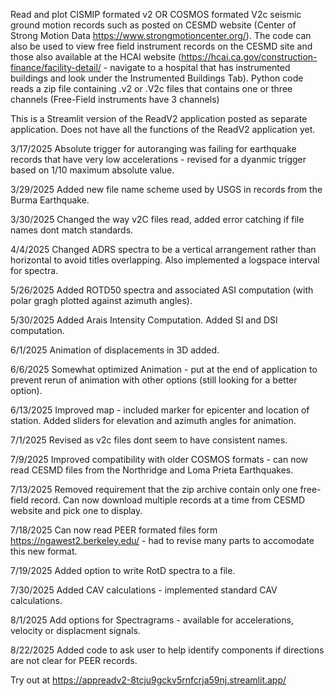 Read and plot CISMIP formated v2 OR COSMOS formated V2c seismic ground motion records such as posted on CESMD website (Center of Strong Motion Data https://www.strongmotioncenter.org/). The code can also be used to view free field instrument records on the CESMD site and those also available at the HCAI website (https://hcai.ca.gov/construction-finance/facility-detail/ - navigate to a hospital that has instrumented buildings and look under the Instrumented Buildings Tab). Python code reads a zip file containing .v2 or .V2c files that contains one or three channels (Free-Field instruments have 3 channels)

This is a Streamlit version of the ReadV2 application posted as separate application.  Does not have all the functions of the ReadV2 application yet.

3/17/2025 Absolute trigger for autoranging was failing for earthquake records that have very low accelerations - revised for a dyanmic trigger based on 1/10 maximum absolute value.

3/29/2025 Added new file name scheme used by USGS in records from the Burma Earthquake.

3/30/2025 Changed the way v2C files read, added error catching if file names dont match standards.

4/4/2025 Changed ADRS spectra to be a vertical arrangement rather than horizontal to avoid titles overlapping.  Also implemented a logspace interval for spectra.

5/26/2025 Added ROTD50 spectra and associated ASI computation (with polar gragh plotted against azimuth angles).

5/30/2025 Added Arais Intensity Computation.   Added SI and DSI computation.

6/1/2025 Animation of displacements in 3D added.

6/6/2025 Somewhat optimized Animation - put at the end of application to prevent rerun of animation with other options (still looking for a better option).

6/13/2025 Improved map - included marker for epicenter and location of station.  Added sliders for elevation and azimuth angles for animation.

7/1/2025 Revised as v2c files dont seem to have consistent names.

7/9/2025 Improved compatibility with older COSMOS formats - can now read CESMD files from the Northridge and Loma Prieta Earthquakes.

7/13/2025 Removed requirement that the zip archive contain only one free-field record.  Can now download multiple records at a time from CESMD website and pick one to display.

7/18/2025 Can now read PEER formated files form https://ngawest2.berkeley.edu/ - had to revise many parts to accomodate this new format.

7/19/2025 Added option to write RotD spectra to a file.

7/30/2025 Added CAV calculations - implemented standard CAV calculations.

8/1/2025 Add options for Spectragrams - available for accelerations, velocity or displacment signals.

8/22/2025 Added code to ask user to help identify components if directions are not clear for PEER records.

Try out at https://appreadv2-8tcju9gckv5rnfcrja59nj.streamlit.app/

